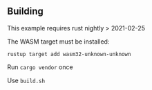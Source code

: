 ## Building

This example requires rust nightly > 2021-02-25

The WASM target must be installed:

```
rustup target add wasm32-unknown-unknown
```

Run `cargo vendor` once


Use `build.sh`